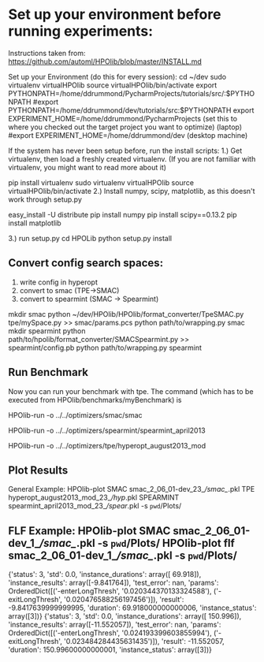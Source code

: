 Set up your environment before running experiments:
===================================================
Instructions taken from: https://github.com/automl/HPOlib/blob/master/INSTALL.md

Set up your Environment (do this for every session):
cd ~/dev
sudo virtualenv virtualHPOlib
source virtualHPOlib/bin/activate
export PYTHONPATH=/home/ddrummond/PycharmProjects/tutorials/src/:$PYTHONPATH
#export PYTHONPATH=/home/ddrummond/dev/tutorials/src:$PYTHONPATH
export EXPERIMENT_HOME=/home/ddrummond/PycharmProjects  (set this to where you checked out the target project you want to optimize)   (laptop)
#export EXPERIMENT_HOME=/home/ddrummond/dev     (desktop machine)

If the system has never been setup before, run the install scripts:
1.) Get virtualenv, then load a freshly created virtualenv. (If you are not familiar with virtualenv, you might want to read more about it)

pip install virtualenv
sudo virtualenv virtualHPOlib
source virtualHPOlib/bin/activate
2.) Install numpy, scipy, matplotlib, as this doesn't work through setup.py

easy_install -U distribute
pip install numpy
pip install scipy==0.13.2
pip install matplotlib

3.) run setup.py
   cd HPOLib
   python setup.py install
 

Convert config search spaces:
----------------------------------
1. write config in hyperopt
2. convert to smac (TPE->SMAC)
3. convert to spearmint (SMAC -> Spearmint)

mkdir smac
python ~/dev/HPOlib/HPOlib/format_converter/TpeSMAC.py tpe/mySpace.py >> smac/params.pcs
python path/to/wrapping.py smac
mkdir spearmint
python path/to/hpolib/format_converter/SMACSpearmint.py >> spearmint/config.pb
python path/to/wrapping.py spearmint

Run Benchmark
----------------------------------
Now you can run your benchmark with tpe. The command (which has to be executed from HPOlib/benchmarks/myBenchmark) is

HPOlib-run -o ../../optimizers/smac/smac

HPOlib-run -o ../../optimizers/spearmint/spearmint_april2013

HPOlib-run -o ../../optimizers/tpe/hyperopt_august2013_mod

Plot Results
-----------------------------------
General Example:
HPOlib-plot SMAC smac_2_06_01-dev_23_*/smac_*.pkl TPE hyperopt_august2013_mod_23_*/hyp*.pkl SPEARMINT spearmint_april2013_mod_23_*/spear*.pkl -s `pwd`/Plots/

FLF Example:
HPOlib-plot SMAC smac_2_06_01-dev_1_*/smac_*.pkl -s `pwd`/Plots/
HPOlib-plot flf smac_2_06_01-dev_1_*/smac_*.pkl -s `pwd`/Plots/
-------------
{'status': 3, 'std': 0.0, 'instance_durations': array([ 69.918]), 'instance_results': array([-9.841764]), 'test_error': nan, 'params': OrderedDict([('-enterLongThresh', '0.020344370133324588'), ('-exitLongThresh', '0.020476588256197456')]), 'result': -9.8417639999999995, 'duration': 69.918000000000006, 'instance_status': array([3])}
{'status': 3, 'std': 0.0, 'instance_durations': array([ 150.996]), 'instance_results': array([-11.552057]), 'test_error': nan, 'params': OrderedDict([('-enterLongThresh', '0.024193399603855994'), ('-exitLongThresh', '0.023484284435631435')]), 'result': -11.552057, 'duration': 150.99600000000001, 'instance_status': array([3])}


